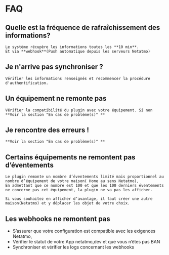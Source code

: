 # FAQ

## Quelle est la fréquence de rafraîchissement des informations?

	Le système récupère les informations toutes les **10 min**.
	Et via **webhook**(Push automatique depuis les serveurs Netatmo)
	
## Je n'arrive pas synchroniser ?
	Vérifier les informations renseignés et recommencer la procédure d'authentification.
	
## Un équipement ne remonte pas
	Vérifier la compatibilité du plugin avec votre équipement. Si non **Voir la section "En cas de problème(s)" **
	
## Je rencontre des erreurs !
	**Voir la section "En cas de problème(s)" **
	
## Certains équipements ne remontent pas d’éventements
	Le plugin remonte un nombre d’éventements limité mais proportionnel au nombre d’équipement de votre maison( Home au sens Netatmo), 
	En admettant que ce nombre est 100 et que les 100 derniers éventements ne concerne pas cet équipement, la plugin ne va pas les afficher.

	Si vous souhaitez en afficher d’avantage, il faut créer une autre maison(Netatmo) et y déplacer les objet de votre choix.

## Les webhooks ne remontent pas

 - S’assurer que votre configuration est compatible avec les exigences Netatmo, 
 - Vérifier le statut de votre App netatmo,dev et que vous n’êtes pas BAN
 - Synchroniser et vérifier les logs concernant les webhooks